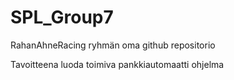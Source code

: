 # SPL_Group7

RahanAhneRacing ryhmän oma github repositorio

Tavoitteena luoda toimiva pankkiautomaatti ohjelma
